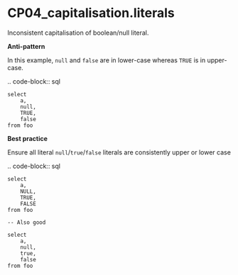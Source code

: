# CP04_capitalisation.literals

Inconsistent capitalisation of boolean/null literal.

**Anti-pattern**

In this example, ``null`` and ``false`` are in lower-case whereas ``TRUE`` is in
upper-case.

.. code-block:: sql

    select
        a,
        null,
        TRUE,
        false
    from foo

**Best practice**

Ensure all literal ``null``/``true``/``false`` literals are consistently
upper or lower case

.. code-block:: sql

    select
        a,
        NULL,
        TRUE,
        FALSE
    from foo

    -- Also good

    select
        a,
        null,
        true,
        false
    from foo
